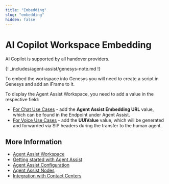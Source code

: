 ```yaml
---
title: "Embedding"
slug: "embedding"
hidden: false
---
```


# AI Copilot Workspace Embedding

AI Copilot is supported by all handover providers.

{! _includes/agent-assist/genesys-note.md !}

To embed the workspace into Genesys you will need to create a script in Genesys and add an iFrame to it.

To display the Agent Assist Workspace, you need to add a value in the respective field:

- [For Chat Use Cases](chat-agent-assist.md) - add the **Agent Assist Embedding URL** value, which can be found in the Endpoint under Agent Assist.
- [For Voice Use Cases](voice-agent-assist/voice-overview.md) - add the **UUIValue** value, which will be generated and forwarded via SIP headers during the transfer to the human agent.

## More Information

- [Agent Assist Workspace](overview.md)
- [Getting started with Agent Assist](getting-started.md)
- [Agent Assist Configuration](configuration.md)
- [Agent Assist Nodes](../ai/flow-nodes/agent-assist/overview.md)
- [Integration with Contact Centers](contact-center-integration.md)
